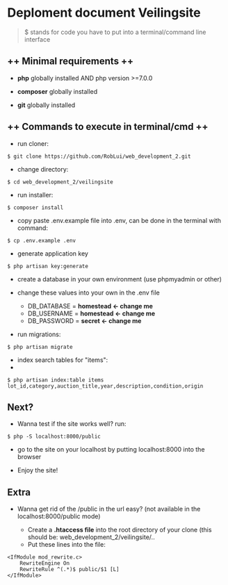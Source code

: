 # Deploment document Veilingsite

> $ stands for code you have to put into a terminal/command line interface

## ++ Minimal requirements ++

- **php** globally installed AND php version >=7.0.0

- **composer** globally installed

- **git** globally installed


## ++ Commands to execute in terminal/cmd ++

- run cloner: 

```
$ git clone https://github.com/RobLui/web_development_2.git
```

- change directory: 

```
$ cd web_development_2/veilingsite
```

- run installer: 

```
$ composer install
```

- copy paste .env.example file into .env, can be done in the terminal with command: 

```
$ cp .env.example .env
```

- generate application key

```
$ php artisan key:generate
```

- create a database in your own environment (use phpmyadmin or other)

- change these values into your own in the .env file
	- DB_DATABASE = **homestead <- change me**
	- DB_USERNAME = **homestead <- change me**
	- DB_PASSWORD = **secret <- change me**

- run migrations: 

```
$ php artisan migrate
```

- index search tables for "items":
- 
```
$ php artisan index:table items lot_id,category,auction_title,year,description,condition,origin
```


## Next?

- Wanna test if the site works well? run: 

```
$ php -S localhost:8000/public
```

- go to the site on your localhost by putting localhost:8000 into the browser

- Enjoy the site!


## Extra

- Wanna get rid of the /public in the url easy? (not available in the localhost:8000/public mode)

	- Create a **.htaccess file** into the root directory of your clone (this should be: web_development_2/veilingsite/..
	- Put these lines into the file:

```
<IfModule mod_rewrite.c>
	RewriteEngine On
	RewriteRule ^(.*)$ public/$1 [L]
</IfModule>
```